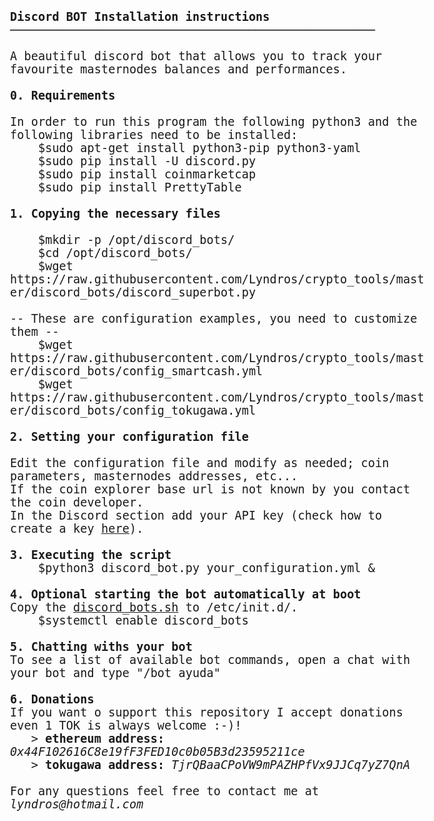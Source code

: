 <html>
<body style="font-family: Consolas, monospace; font-size:14pt;">
<b>Discord BOT Installation instructions</b>
<br/> ────────────────────────────────────────────────────
<br/>
<br/> A beautiful discord bot that allows you to track your favourite masternodes balances and performances.
<br/>
<br/> <b>0. Requirements</b>
<br/>
<br/> In order to run this program the following python3 and the following libraries need to be installed:
<br/> &nbsp; &nbsp; $sudo apt-get install python3-pip python3-yaml
<br/> &nbsp; &nbsp; $sudo pip install -U discord.py
<br/> &nbsp; &nbsp; $sudo pip install coinmarketcap
<br/> &nbsp; &nbsp; $sudo pip install PrettyTable
<br/>
<br/> <b>1. Copying the necessary files</b>
<br/>
<br/> &nbsp; &nbsp; $mkdir -p /opt/discord_bots/
<br/> &nbsp; &nbsp; $cd /opt/discord_bots/
<br/> &nbsp; &nbsp; $wget https://raw.githubusercontent.com/Lyndros/crypto_tools/master/discord_bots/discord_superbot.py
<br/>
<br/> -- These are configuration examples, you need to customize them --
<br/> &nbsp; &nbsp; $wget https://raw.githubusercontent.com/Lyndros/crypto_tools/master/discord_bots/config_smartcash.yml
<br/> &nbsp; &nbsp; $wget https://raw.githubusercontent.com/Lyndros/crypto_tools/master/discord_bots/config_tokugawa.yml
<br/>
<br/> <b>2. Setting your configuration file</b>
<br/> 
<br/> Edit the configuration file and modify as needed; coin parameters, masternodes addresses, etc...
<br/> If the coin explorer base url is not known by you contact the coin developer.
<br/> In the Discord section add your API key (check how to create a key <a href="https://discordpy.readthedocs.io/en/rewrite/discord.html">here</a>).
<br/>
<br/> <b>3. Executing the script</b>
<br/> &nbsp; &nbsp; $python3 discord_bot.py your_configuration.yml &
<br/>
<br/> <b>4. Optional starting the bot automatically at boot</b>
<br/> Copy the <a href="https://github.com/Lyndros/crypto_tools/blob/master/services/discord_bots">discord_bots.sh</a> to /etc/init.d/. 
<br/> &nbsp; &nbsp; $systemctl enable discord_bots
<br/>
<br/> <b>5. Chatting withs your bot</b>
<br/> To see a list of available bot commands, open a chat with your bot and type "/bot ayuda"
<br/>
<br/> <b>6. Donations</b>
<br/> If you want o support this repository I accept donations even 1 TOK is always welcome :-)!
<br/> &nbsp; &nbsp;> <b>ethereum address:</b> <i>0x44F102616C8e19fF3FED10c0b05B3d23595211ce</i>
<br/> &nbsp; &nbsp;> <b>tokugawa address:</b> <i>TjrQBaaCPoVW9mPAZHPfVx9JJCq7yZ7QnA</i>
<br/>
<br/> For any questions feel free to contact me at <i>lyndros@hotmail.com</i>
</body>
</html>